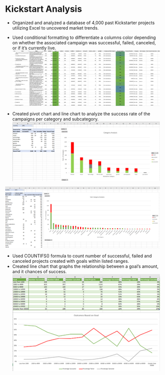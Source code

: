 # Kickstart Analysis

- Organized and analyzed a database of 4,000 past Kickstarter projects utilizing Excel to uncovered market trends.
-	Used conditional formatting to differentiate a columns color depending on whether the associated campaign was successful, failed, canceled, or if it’s currently live.
![Table](Images/FullTable.PNG)


-	Created pivot chart and line chart to analyze the success rate of the campaigns per category and subcategory.
![CategoryStats](Images/CategoryStats.PNG)


![Subcategories](Images/SubcategoryStats.PNG)


-	Used COUNTIFS() formula to count number of successful, failed and canceled projects created with goals within listed ranges.
-	Created line chart that graphs the relationship between a goal’s amount, and it chances of success.
![GoalAnalysis](Images/GoalOutcomes.PNG)
